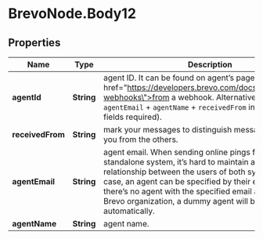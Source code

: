 # BrevoNode.Body12

## Properties
Name | Type | Description | Notes
------------ | ------------- | ------------- | -------------
**agentId** | **String** | agent ID. It can be found on agent’s page or received <a href=\"https://developers.brevo.com/docs/conversations-webhooks\">from a webhook</a>. Alternatively, you can use `agentEmail` + `agentName` + `receivedFrom` instead (all 3 fields required). | [optional] 
**receivedFrom** | **String** | mark your messages to distinguish messages created by you from the others. | [optional] 
**agentEmail** | **String** | agent email. When sending online pings from a standalone system, it’s hard to maintain a 1-to-1 relationship between the users of both systems. In this case, an agent can be specified by their email address. If there’s no agent with the specified email address in your Brevo organization, a dummy agent will be created automatically. | [optional] 
**agentName** | **String** | agent name. | [optional] 


